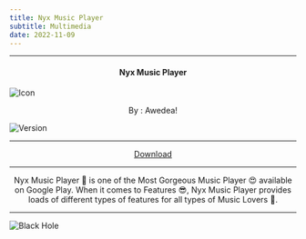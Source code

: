 ```yaml
---
title: Nyx Music Player
subtitle: Multimedia
date: 2022-11-09
---
```

---

<h4> <p align="center"> Nyx Music Player </p> </h4>

![Icon](https://rb.gy/qtqghu)

<p align="center"> By : Awedea! </p>

![Version](https://rb.gy/hsfiiy)

---

<p align ="center">
<a href="https://rb.gy/ncusvx" class="btn btn-outline-success"> Download </a>
</p>

---

<p align="center">
Nyx Music Player 👻 is one of the Most Gorgeous Music Player 😍 available on Google Play. When it comes to Features 😎, Nyx Music Player provides loads of different types of features for all types of Music Lovers 💞.
</p>

---

![Black Hole](https://rb.gy/z0dyyw)

